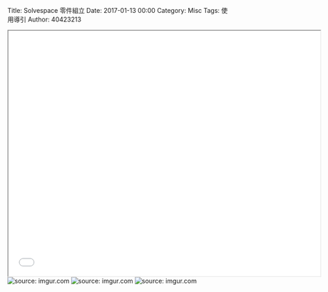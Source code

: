 Title: Solvespace 零件組立
Date: 2017-01-13 00:00
Category: Misc
Tags: 使用導引
Author: 40423213

<iframe src="file:///Y:/tmp/40423213/7/w13/w13.html" width="700" height="550"></iframe>
<img src="Y:\tmp\40423213\7\w12\3.png" title="source: imgur.com" /></a>
<img src="Y:\tmp\40423213\7\w12\4.png" title="source: imgur.com" /></a>
<img src="Y:\tmp\40423213\7\w12\5.png" title="source: imgur.com" /></a>